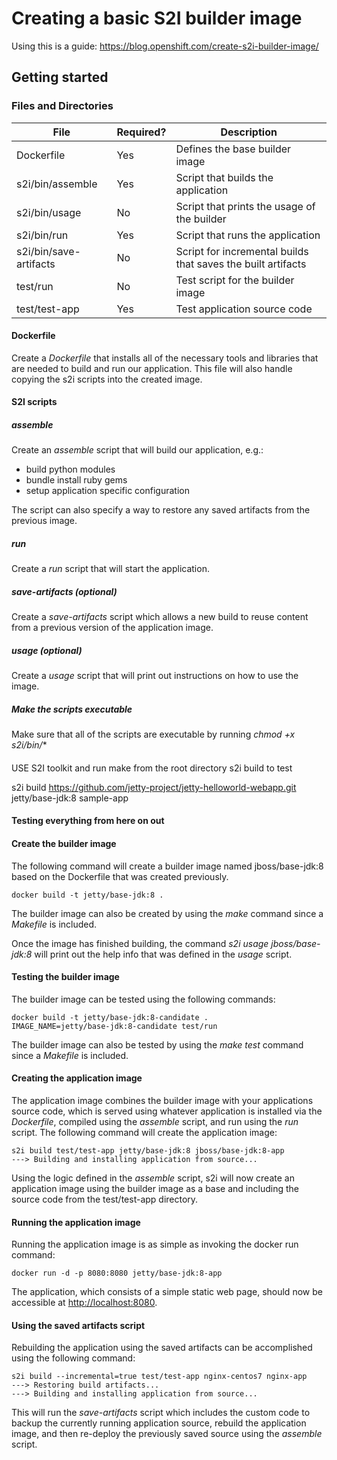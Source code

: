 
# Creating a basic S2I builder image  
Using this is a guide: https://blog.openshift.com/create-s2i-builder-image/
## Getting started  

### Files and Directories  
| File                   | Required? | Description                                                  |
|------------------------|-----------|--------------------------------------------------------------|
| Dockerfile             | Yes       | Defines the base builder image                               |
| s2i/bin/assemble       | Yes       | Script that builds the application                           |
| s2i/bin/usage          | No        | Script that prints the usage of the builder                  |
| s2i/bin/run            | Yes       | Script that runs the application                             |
| s2i/bin/save-artifacts | No        | Script for incremental builds that saves the built artifacts |
| test/run               | No        | Test script for the builder image                            |
| test/test-app          | Yes       | Test application source code                                 |

#### Dockerfile
Create a *Dockerfile* that installs all of the necessary tools and libraries that are needed to build and run our application.  This file will also handle copying the s2i scripts into the created image.

#### S2I scripts

##### assemble
Create an *assemble* script that will build our application, e.g.:
- build python modules
- bundle install ruby gems
- setup application specific configuration

The script can also specify a way to restore any saved artifacts from the previous image.   

##### run
Create a *run* script that will start the application.

##### save-artifacts (optional)
Create a *save-artifacts* script which allows a new build to reuse content from a previous version of the application image.

##### usage (optional)
Create a *usage* script that will print out instructions on how to use the image.

##### Make the scripts executable
Make sure that all of the scripts are executable by running *chmod +x s2i/bin/**

####

USE S2I toolkit and run make from the root directory
s2i build to test

s2i build https://github.com/jetty-project/jetty-helloworld-webapp.git jetty/base-jdk:8 sample-app

#### Testing everything from here on out

#### Create the builder image
The following command will create a builder image named jboss/base-jdk:8 based on the Dockerfile that was created previously.
```
docker build -t jetty/base-jdk:8 .
```
The builder image can also be created by using the *make* command since a *Makefile* is included.

Once the image has finished building, the command *s2i usage jboss/base-jdk:8* will print out the help info that was defined in the *usage* script.

#### Testing the builder image
The builder image can be tested using the following commands:
```
docker build -t jetty/base-jdk:8-candidate .
IMAGE_NAME=jetty/base-jdk:8-candidate test/run
```
The builder image can also be tested by using the *make test* command since a *Makefile* is included.

#### Creating the application image
The application image combines the builder image with your applications source code, which is served using whatever application is installed via the *Dockerfile*, compiled using the *assemble* script, and run using the *run* script.
The following command will create the application image:
```
s2i build test/test-app jetty/base-jdk:8 jboss/base-jdk:8-app
---> Building and installing application from source...
```
Using the logic defined in the *assemble* script, s2i will now create an application image using the builder image as a base and including the source code from the test/test-app directory.

#### Running the application image
Running the application image is as simple as invoking the docker run command:
```
docker run -d -p 8080:8080 jetty/base-jdk:8-app
```
The application, which consists of a simple static web page, should now be accessible at  [http://localhost:8080](http://localhost:8080).

#### Using the saved artifacts script
Rebuilding the application using the saved artifacts can be accomplished using the following command:
```
s2i build --incremental=true test/test-app nginx-centos7 nginx-app
---> Restoring build artifacts...
---> Building and installing application from source...
```
This will run the *save-artifacts* script which includes the custom code to backup the currently running application source, rebuild the application image, and then re-deploy the previously saved source using the *assemble* script.
